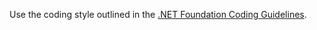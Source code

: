 Use the coding style outlined in the [.NET Foundation Coding Guidelines](https://github.com/dotnet/corefx/blob/master/Documentation/coding-guidelines/coding-style.md).